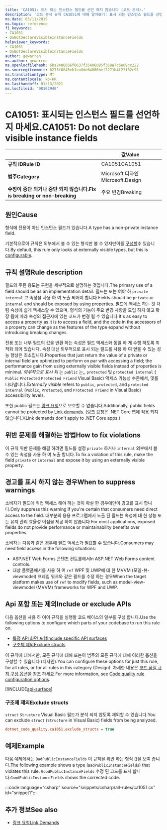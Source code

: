 ```yaml
---
title: 'CA1051: 표시 되는 인스턴스 필드를 선언 하지 않습니다 (코드 분석).'
description: '코드 분석 규칙 CA1051에 대해 알아보기: 표시 되는 인스턴스 필드를 선언 하지 않습니다.'
ms.date: 03/11/2019
ms.topic: reference
f1_keywords:
- CA1051
- DoNotDeclareVisibleInstanceFields
helpviewer_keywords:
- CA1051
- DoNotDeclareVisibleInstanceFields
author: gewarren
ms.author: gewarren
ms.openlocfilehash: 6ba2406856f0637f35406095f368a7c6e69cc222
ms.sourcegitcommit: 0273f8845eb1ea8de64086bef2271b4f22182c91
ms.translationtype: MT
ms.contentlocale: ko-KR
ms.lasthandoff: 01/13/2021
ms.locfileid: "98162940"
---
```

# <a name="ca1051-do-not-declare-visible-instance-fields"></a><span data-ttu-id="cf2e7-103">CA1051: 표시되는 인스턴스 필드를 선언하지 마세요.</span><span class="sxs-lookup"><span data-stu-id="cf2e7-103">CA1051: Do not declare visible instance fields</span></span>

| | <span data-ttu-id="cf2e7-104">값</span><span class="sxs-lookup"><span data-stu-id="cf2e7-104">Value</span></span> |
|-|-|
| <span data-ttu-id="cf2e7-105">**규칙 ID**</span><span class="sxs-lookup"><span data-stu-id="cf2e7-105">**Rule ID**</span></span> |<span data-ttu-id="cf2e7-106">CA1051</span><span class="sxs-lookup"><span data-stu-id="cf2e7-106">CA1051</span></span>|
| <span data-ttu-id="cf2e7-107">**범주**</span><span class="sxs-lookup"><span data-stu-id="cf2e7-107">**Category**</span></span> |<span data-ttu-id="cf2e7-108">Microsoft 디자인</span><span class="sxs-lookup"><span data-stu-id="cf2e7-108">Microsoft.Design</span></span>|
| <span data-ttu-id="cf2e7-109">**수정이 중단 되거나 중단 되지 않습니다.**</span><span class="sxs-lookup"><span data-stu-id="cf2e7-109">**Fix is breaking or non-breaking**</span></span> |<span data-ttu-id="cf2e7-110">주요 변경</span><span class="sxs-lookup"><span data-stu-id="cf2e7-110">Breaking</span></span>|

## <a name="cause"></a><span data-ttu-id="cf2e7-111">원인</span><span class="sxs-lookup"><span data-stu-id="cf2e7-111">Cause</span></span>

<span data-ttu-id="cf2e7-112">형식에 전용이 아닌 인스턴스 필드가 있습니다.</span><span class="sxs-lookup"><span data-stu-id="cf2e7-112">A type has a non-private instance field.</span></span>

<span data-ttu-id="cf2e7-113">기본적으로이 규칙은 외부에서 볼 수 있는 형식만 볼 수 있지만이를 [구성할](#include-or-exclude-apis)수 있습니다.</span><span class="sxs-lookup"><span data-stu-id="cf2e7-113">By default, this rule only looks at externally visible types, but this is [configurable](#include-or-exclude-apis).</span></span>

## <a name="rule-description"></a><span data-ttu-id="cf2e7-114">규칙 설명</span><span class="sxs-lookup"><span data-stu-id="cf2e7-114">Rule description</span></span>

<span data-ttu-id="cf2e7-115">필드의 주된 용도는 구현을 세부적으로 설명하는 것입니다.</span><span class="sxs-lookup"><span data-stu-id="cf2e7-115">The primary use of a field should be as an implementation detail.</span></span> <span data-ttu-id="cf2e7-116">필드는 또는 여야 하 `private` `internal` 고 속성을 사용 하 여 노출 되어야 합니다.</span><span class="sxs-lookup"><span data-stu-id="cf2e7-116">Fields should be `private` or `internal` and should be exposed by using properties.</span></span> <span data-ttu-id="cf2e7-117">필드에 액세스 하는 것 처럼 속성에 쉽게 액세스할 수 있으며, 형식의 기능이 주요 변경 사항을 도입 하지 않고 확장 됨에 따라 속성의 접근자에 있는 코드가 변경 될 수 있습니다.</span><span class="sxs-lookup"><span data-stu-id="cf2e7-117">It's as easy to access a property as it is to access a field, and the code in the accessors of a property can change as the features of the type expand without introducing breaking changes.</span></span>

<span data-ttu-id="cf2e7-118">전용 또는 내부 필드의 값을 반환 하는 속성은 필드 액세스와 동일 하 게 수행 하도록 최적화 되어 있습니다. 속성 대신 외부적으로 표시 되는 필드를 사용 하 여 얻을 수 있는 성능 향상은 최소입니다.</span><span class="sxs-lookup"><span data-stu-id="cf2e7-118">Properties that just return the value of a private or internal field are optimized to perform on par with accessing a field; the performance gain from using externally visible fields instead of properties is minimal.</span></span> <span data-ttu-id="cf2e7-119">*외부적으로 표시 되* 는 `public` 는,, `protected` 및 `protected internal` ( `Public` `Protected` `Protected Friend` Visual Basic) 액세스 가능성 수준에서, 및를 나타냅니다.</span><span class="sxs-lookup"><span data-stu-id="cf2e7-119">*Externally visible* refers to `public`, `protected`, and `protected internal` (`Public`, `Protected`, and `Protected Friend` in Visual Basic) accessibility levels.</span></span>

<span data-ttu-id="cf2e7-120">또한 public 필드는 [링크 요청](../../../framework/misc/link-demands.md)으로 보호할 수 없습니다.</span><span class="sxs-lookup"><span data-stu-id="cf2e7-120">Additionally, public fields cannot be protected by [Link demands](../../../framework/misc/link-demands.md).</span></span> <span data-ttu-id="cf2e7-121">(링크 요청은 .NET Core 앱에 적용 되지 않습니다.)</span><span class="sxs-lookup"><span data-stu-id="cf2e7-121">(Link demands don't apply to .NET Core apps.)</span></span>

## <a name="how-to-fix-violations"></a><span data-ttu-id="cf2e7-122">위반 문제를 해결하는 방법</span><span class="sxs-lookup"><span data-stu-id="cf2e7-122">How to fix violations</span></span>

<span data-ttu-id="cf2e7-123">이 규칙 위반 문제를 해결 하려면 필드를 설정 `private` 하거나 `internal` 외부에서 볼 수 있는 속성을 사용 하 여 노출 합니다.</span><span class="sxs-lookup"><span data-stu-id="cf2e7-123">To fix a violation of this rule, make the field `private` or `internal` and expose it by using an externally visible property.</span></span>

## <a name="when-to-suppress-warnings"></a><span data-ttu-id="cf2e7-124">경고를 표시 하지 않는 경우</span><span class="sxs-lookup"><span data-stu-id="cf2e7-124">When to suppress warnings</span></span>

<span data-ttu-id="cf2e7-125">소비자가 필드에 직접 액세스 해야 하는 것이 확실 한 경우에만이 경고를 표시 합니다.</span><span class="sxs-lookup"><span data-stu-id="cf2e7-125">Only suppress this warning if you're certain that consumers need direct access to the field.</span></span> <span data-ttu-id="cf2e7-126">대부분의 응용 프로그램에서 노출 된 필드는 속성에 대 한 성능 또는 유지 관리 효율성 이점을 제공 하지 않습니다.</span><span class="sxs-lookup"><span data-stu-id="cf2e7-126">For most applications, exposed fields do not provide performance or maintainability benefits over properties.</span></span>

<span data-ttu-id="cf2e7-127">소비자는 다음과 같은 경우에 필드 액세스가 필요할 수 있습니다.</span><span class="sxs-lookup"><span data-stu-id="cf2e7-127">Consumers may need field access in the following situations:</span></span>

- <span data-ttu-id="cf2e7-128">ASP.NET Web Forms 콘텐츠 컨트롤에서</span><span class="sxs-lookup"><span data-stu-id="cf2e7-128">In ASP.NET Web Forms content controls.</span></span>
- <span data-ttu-id="cf2e7-129">대상 플랫폼에서를 사용 하 여 `ref` WPF 및 UWP에 대 한 MVVM (모델-뷰-viewmodel) 프레임 워크와 같은 필드를 수정 하는 경우</span><span class="sxs-lookup"><span data-stu-id="cf2e7-129">When the target platform makes use of `ref` to modify fields, such as model-view-viewmodel (MVVM) frameworks for WPF and UWP.</span></span>

## <a name="include-or-exclude-apis"></a><span data-ttu-id="cf2e7-130">Api 포함 또는 제외</span><span class="sxs-lookup"><span data-stu-id="cf2e7-130">Include or exclude APIs</span></span>

<span data-ttu-id="cf2e7-131">다음 옵션을 사용 하 여이 규칙을 실행할 코드 베이스의 일부를 구성 합니다.</span><span class="sxs-lookup"><span data-stu-id="cf2e7-131">Use the following options to configure which parts of your codebase to run this rule on.</span></span>

- [<span data-ttu-id="cf2e7-132">특정 API 화면 포함</span><span class="sxs-lookup"><span data-stu-id="cf2e7-132">Include specific API surfaces</span></span>](#include-specific-api-surfaces)
- [<span data-ttu-id="cf2e7-133">구조체 제외</span><span class="sxs-lookup"><span data-stu-id="cf2e7-133">Exclude structs</span></span>](#exclude-structs)

<span data-ttu-id="cf2e7-134">이 규칙에 대해서만, 모든 규칙에 대해 또는이 범주의 모든 규칙에 대해 이러한 옵션을 구성할 수 있습니다 (디자인).</span><span class="sxs-lookup"><span data-stu-id="cf2e7-134">You can configure these options for just this rule, for all rules, or for all rules in this category (Design).</span></span> <span data-ttu-id="cf2e7-135">자세한 내용은 [코드 품질 규칙 구성 옵션](../code-quality-rule-options.md)을 참조 하세요.</span><span class="sxs-lookup"><span data-stu-id="cf2e7-135">For more information, see [Code quality rule configuration options](../code-quality-rule-options.md).</span></span>

[!INCLUDE[api-surface](~/includes/code-analysis/api-surface.md)]

### <a name="exclude-structs"></a><span data-ttu-id="cf2e7-136">구조체 제외</span><span class="sxs-lookup"><span data-stu-id="cf2e7-136">Exclude structs</span></span>

<span data-ttu-id="cf2e7-137">`struct` `Structure` Visual Basic 필드가 분석 되지 않도록 제외할 수 있습니다.</span><span class="sxs-lookup"><span data-stu-id="cf2e7-137">You can exclude `struct` (`Structure` in Visual Basic) fields from being analyzed.</span></span>

```ini
dotnet_code_quality.ca1051.exclude_structs = true
```

## <a name="example"></a><span data-ttu-id="cf2e7-138">예제</span><span class="sxs-lookup"><span data-stu-id="cf2e7-138">Example</span></span>

<span data-ttu-id="cf2e7-139">다음 예제에서는 `BadPublicInstanceFields` 이 규칙을 위반 하는 형식 ()을 보여 줍니다.</span><span class="sxs-lookup"><span data-stu-id="cf2e7-139">The following example shows a type (`BadPublicInstanceFields`) that violates this rule.</span></span> <span data-ttu-id="cf2e7-140">`GoodPublicInstanceFields` 수정 된 코드를 표시 합니다.</span><span class="sxs-lookup"><span data-stu-id="cf2e7-140">`GoodPublicInstanceFields` shows the corrected code.</span></span>

:::code language="csharp" source="snippets/csharp/all-rules/ca1051.cs" id="snippet1":::

## <a name="see-also"></a><span data-ttu-id="cf2e7-141">추가 정보</span><span class="sxs-lookup"><span data-stu-id="cf2e7-141">See also</span></span>

- [<span data-ttu-id="cf2e7-142">링크 요청</span><span class="sxs-lookup"><span data-stu-id="cf2e7-142">Link Demands</span></span>](../../../framework/misc/link-demands.md)
